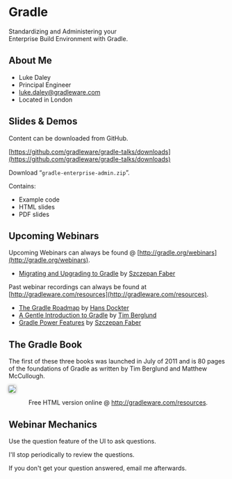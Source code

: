 # Gradle

Standardizing and Administering your <br/>Enterprise Build Environment with Gradle.

## About Me

* Luke Daley
* Principal Engineer
* luke.daley@gradleware.com
* Located in London

## Slides & Demos

Content can be downloaded from GitHub.

[https://github.com/gradleware/gradle-talks/downloads](https://github.com/gradleware/gradle-talks/downloads)

Download “`gradle-enterprise-admin.zip`”.

Contains:

* Example code
* HTML slides
* PDF slides

## Upcoming Webinars 

Upcoming Webinars can always be found @ [http://gradle.org/webinars](http://gradle.org/webinars).

* [Migrating and Upgrading to Gradle](http://gradleware.com/news/100) by [Szczepan Faber](http://www.gradleware.com/team#szczepan-faber)

Past webinar recordings can always be found at [http://gradleware.com/resources](http://gradleware.com/resources).

* [The Gradle Roadmap](http://gradleware.com/news/62) by [Hans Dockter](http://www.gradleware.com/team#hans-dockter)
* [A Gentle Introduction to Gradle](http://gradleware.com/news/83) by [Tim Berglund](http://www.gradleware.com/team#tim-berglund)
* [Gradle Power Features](http://gradleware.com/news/89) by [Szczepan Faber](http://www.gradleware.com/team#szczepan-faber)

## The Gradle Book

The first of these three books was launched in July of 2011 and is 80 pages of the foundations of Gradle as written by Tim Berglund and Matthew McCullough.

<img src="img/building-and-testing-with-gradle-book.gif" style="box-shadow: 0px 0px 6px #888;" />

<p style="text-align: center">Free HTML version online @ <a href="http://gradleware.com/resources" title="Gradleware - Resources">http://gradleware.com/resources</a>.</p>

## Webinar Mechanics

Use the question feature of the UI to ask questions.

I'll stop periodically to review the questions.

If you don't get your question answered, email me afterwards.
